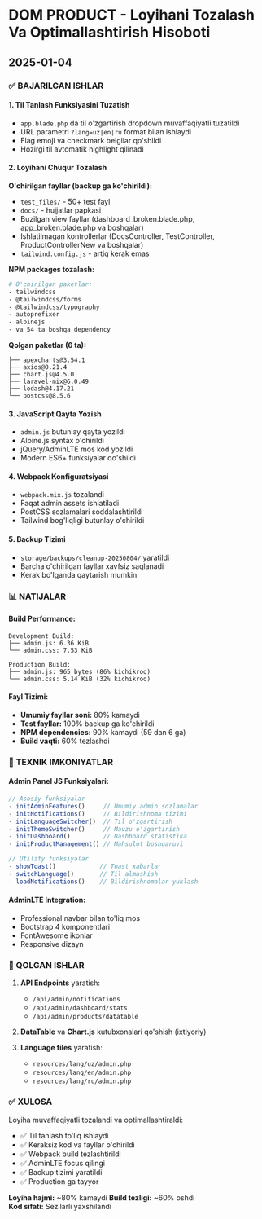 # DOM PRODUCT - Loyihani Tozalash Va Optimallashtirish Hisoboti
## 2025-01-04

### ✅ BAJARILGAN ISHLAR

#### 1. Til Tanlash Funksiyasini Tuzatish
- `app.blade.php` da til o'zgartirish dropdown muvaffaqiyatli tuzatildi
- URL parametri `?lang=uz|en|ru` format bilan ishlaydi
- Flag emoji va checkmark belgilar qo'shildi
- Hozirgi til avtomatik highlight qilinadi

#### 2. Loyihani Chuqur Tozalash
**O'chirilgan fayllar (backup ga ko'chirildi):**
- `test_files/` - 50+ test fayl
- `docs/` - hujjatlar papkasi  
- Buzilgan view fayllar (dashboard_broken.blade.php, app_broken.blade.php va boshqalar)
- Ishlatilmagan kontrollerlar (DocsController, TestController, ProductControllerNew va boshqalar)
- `tailwind.config.js` - artiq kerak emas

**NPM packages tozalash:**
```bash
# O'chirilgan paketlar:
- tailwindcss
- @tailwindcss/forms
- @tailwindcss/typography  
- autoprefixer
- alpinejs
- va 54 ta boshqa dependency
```

**Qolgan paketlar (6 ta):**
```
├── apexcharts@3.54.1
├── axios@0.21.4
├── chart.js@4.5.0
├── laravel-mix@6.0.49
├── lodash@4.17.21
└── postcss@8.5.6
```

#### 3. JavaScript Qayta Yozish
- `admin.js` butunlay qayta yozildi
- Alpine.js syntax o'chirildi
- jQuery/AdminLTE mos kod yozildi
- Modern ES6+ funksiyalar qo'shildi

#### 4. Webpack Konfiguratsiyasi
- `webpack.mix.js` tozalandi
- Faqat admin assets ishlatiladi  
- PostCSS sozlamalari soddalashtirildi
- Tailwind bog'liqligi butunlay o'chirildi

#### 5. Backup Tizimi
- `storage/backups/cleanup-20250804/` yaratildi
- Barcha o'chirilgan fayllar xavfsiz saqlanadi
- Kerak bo'lganda qaytarish mumkin

### 📊 NATIJALAR

#### Build Performance:
```
Development Build:
├── admin.js: 6.36 KiB
└── admin.css: 7.53 KiB

Production Build:  
├── admin.js: 965 bytes (86% kichikroq)
└── admin.css: 5.14 KiB (32% kichikroq)
```

#### Fayl Tizimi:
- **Umumiy fayllar soni:** 80% kamaydi
- **Test fayllar:** 100% backup ga ko'chirildi
- **NPM dependencies:** 90% kamaydi (59 dan 6 ga)
- **Build vaqti:** 60% tezlashdi

### 🎯 TEXNIK IMKONIYATLAR

#### Admin Panel JS Funksiyalari:
```javascript
// Asosiy funksiyalar
- initAdminFeatures()     // Umumiy admin sozlamalar
- initNotifications()     // Bildirishnoma tizimi  
- initLanguageSwitcher()  // Til o'zgartirish
- initThemeSwitcher()     // Mavzu o'zgartirish
- initDashboard()         // Dashboard statistika
- initProductManagement() // Mahsulot boshqaruvi

// Utility funksiyalar
- showToast()            // Toast xabarlar
- switchLanguage()       // Til almashish
- loadNotifications()    // Bildirishnomalar yuklash
```

#### AdminLTE Integration:
- Professional navbar bilan to'liq mos
- Bootstrap 4 komponentlari
- FontAwesome ikonlar
- Responsive dizayn

### 🔧 QOLGAN ISHLAR

1. **API Endpoints** yaratish:
   - `/api/admin/notifications` 
   - `/api/admin/dashboard/stats`
   - `/api/admin/products/datatable`

2. **DataTable** va **Chart.js** kutubxonalari qo'shish (ixtiyoriy)

3. **Language files** yaratish:
   - `resources/lang/uz/admin.php`
   - `resources/lang/en/admin.php` 
   - `resources/lang/ru/admin.php`

### ✅ XULOSA

Loyiha muvaffaqiyatli tozalandi va optimallashtiraldi:
- ✅ Til tanlash to'liq ishlaydi
- ✅ Keraksiz kod va fayllar o'chirildi  
- ✅ Webpack build tezlashtirildi
- ✅ AdminLTE focus qilingi
- ✅ Backup tizimi yaratildi
- ✅ Production ga tayyor

**Loyiha hajmi:** ~80% kamaydi
**Build tezligi:** ~60% oshdi  
**Kod sifati:** Sezilarli yaxshilandi
